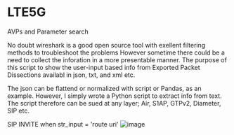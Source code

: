 # LTE5G
AVPs and Parameter search 

No doubt wireshark is a good open source tool with exellent filtering methods to troubleshoot the problems
However sometime there could be a need to collect the inforation in a more presentable manner. The purpose of this script to 
show the user-input based info from Exported Packet Dissections availabl in json, txt, and xml etc.

The json can be flattend or normalized with script or Pandas, as an example. However, I simply wrote a Python script to extract
info from text. The script therefore can be sued at any layer; Air, S1AP, GTPv2, Diameter, SIP etc.

SIP INVITE
when str_input = 'route uri'
![image](https://user-images.githubusercontent.com/47313728/74642451-dd80c680-5127-11ea-9d6a-220209d5ce1e.png)

